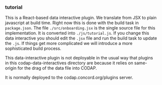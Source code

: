 ### tutorial

This is a React-based data interactive plugin. We translate from JSX to plain javascript
at build time. Right now this is done with the build task in `package.json`. 
The file `./src/onboarding.jsx` is the single source file for this implementation.
It is converted into `./js/tutorial.js`. If you change this data interactive
you should edit the `.jsx` file and run the build task to update the `.js`. If 
things get more complicated we will introduce a more sophisticated build process.

This data-interactive plugin is not deployable in the usual way that plugins in this codap-data-interactives directory are because it relies on same-origin for the drag of the data file into CODAP.

It is normally deployed to the codap.concord.org/plugins server.